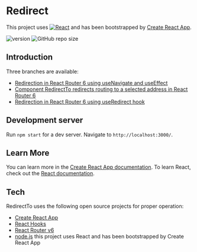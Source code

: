 # Redirect
This project uses [![React](https://img.shields.io/badge/React-20232A?style=plastic&logo=react&logoColor=61DAFB)](https://github.com/facebook/react) 
and has been bootstrapped by [Create React App](https://github.com/facebook/create-react-app).

![version](https://img.shields.io/badge/react%20version-16.13.1-blue?style=plastic) ![GitHub repo size](https://img.shields.io/github/repo-size/anmk/redirect?style=plastic)

## Introduction
Three branches are available:  
* [Redirection in React Router 6 using useNavigate and useEffect](https://github.com/anmk/redirect/tree/redirect)
* [Component RedirectTo redirects routing to a selected address in React Router 6](https://github.com/anmk/redirect/tree/redirect_to_component)
* [Redirection in React Router 6 using useRedirect hook](https://github.com/anmk/redirect/tree/use_redirect_hook)  
## Development server
Run `npm start` for a dev server. Navigate to `http://localhost:3000/`.
## Learn More
You can learn more in the [Create React App documentation](https://facebook.github.io/create-react-app/docs/getting-started).
To learn React, check out the [React documentation](https://reactjs.org/).
## Tech
RedirectTo uses the following open source projects for proper operation:
* [Create React App](https://create-react-app.dev/)
* [React Hooks](https://reactjs.org/docs/hooks-intro.html)
* [React Router v6](https://reacttraining.com/blog/react-router-v6-pre/)
* [node.js](https://nodejs.org/en/)
this project uses React and has been bootstrapped by Create React App
